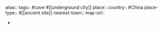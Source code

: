 alias::
tags:: #cave #[[underground city]] 
place::
country:: #China 
place-type:: #[[ancient site]] 
nearest-town::
map-url::

-